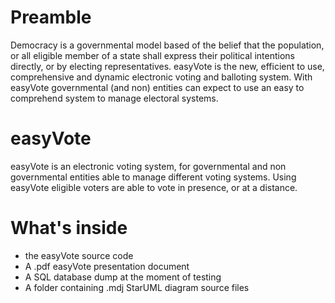 # Preamble
Democracy is a governmental model based of the belief that the population, or all eligible
member of a state shall express their political intentions directly, or by electing representatives. easyVote is the new, efficient to use, comprehensive and dynamic electronic voting
and balloting system. With easyVote governmental (and non) entities can expect to use
an easy to comprehend system to manage electoral systems.

# easyVote
easyVote is an electronic voting system, for governmental and non governmental entities able to manage different voting systems. Using easyVote eligible voters are able to vote in presence, or at a distance.

# What's inside
- the easyVote source code
- A .pdf easyVote presentation document
- A SQL database dump at the moment of testing
- A folder containing .mdj StarUML diagram source files
